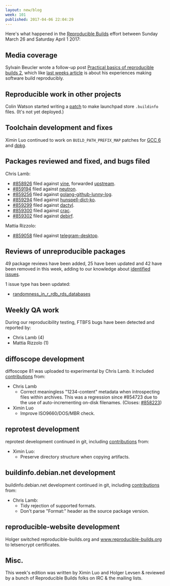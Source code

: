 ```yaml
---
layout: new/blog
week: 101
published: 2017-04-06 22:04:29
---
```


Here's what happened in the [Reproducible Builds](https://reproducible-builds.org) effort between Sunday March 26 and Saturday April 1 2017:

Media coverage
--------------

Sylvain Beucler wrote a follow-up post [Practical basics of reproducible builds
2](http://blog.beuc.net/posts/Practical_basics_of_reproducible_builds_2/),
which like [last weeks
article](http://blog.beuc.net/posts/Practical_basics_of_reproducible_builds/)
is about his experiences making software build reproducibly.


Reproducible work in other projects
-----------------------------------

Colin Watson started writing a
[patch](https://code.launchpad.net/~cjwatson/launchpad/store-buildinfo/+merge/321263)
to make launchpad store `.buildinfo` files. (It's not yet deployed.)


Toolchain development and fixes
-------------------------------

Ximin Luo continued to work on `BUILD_PATH_PREFIX_MAP` patches for [GCC
6](https://salsa.debian.org/reproducible-builds/gcc-6.git/) and
[dpkg](https://salsa.debian.org/reproducible-builds/dpkg.git/).


Packages reviewed and fixed, and bugs filed
-------------------------------------------

Chris Lamb:

* [#858926](https://bugs.debian.org/858926) filed against [vine](https://tracker.debian.org/pkg/vine), forwarded [upstream](https://github.com/celery/vine/pull/12).
* [#859194](https://bugs.debian.org/859194) filed against [neutron](https://tracker.debian.org/pkg/neutron).
* [#859256](https://bugs.debian.org/859256) filed against [golang-github-lunny-log](https://tracker.debian.org/pkg/golang-github-lunny-log).
* [#859294](https://bugs.debian.org/859294) filed against [hunspell-dict-ko](https://tracker.debian.org/pkg/hunspell-dict-ko).
* [#859299](https://bugs.debian.org/859299) filed against [dactyl](https://tracker.debian.org/pkg/dactyl).
* [#859300](https://bugs.debian.org/859300) filed against [crac](https://tracker.debian.org/pkg/crac).
* [#859302](https://bugs.debian.org/859302) filed against [debirf](https://tracker.debian.org/pkg/debirf).

Mattia Rizzolo:

* [#859058](https://bugs.debian.org/859058) filed against [telegram-desktop](https://tracker.debian.org/pkg/telegram-desktop).


Reviews of unreproducible packages
----------------------------------

49 package reviews have been added, 25 have been updated and 42 have been removed in this week,
adding to our knowledge about [identified issues](https://tests.reproducible-builds.org/debian/index_issues.html).

1 issue type has been updated:

- [randomness_in_r_rdb_rds_databases](https://tests.reproducible-builds.org/issues/unstable/randomness_in_r_rdb_rds_databases_issue.html)


Weekly QA work
--------------

During our reproducibility testing, FTBFS bugs have been detected and reported by:

 - Chris Lamb (4)
 - Mattia Rizzolo (1)


diffoscope development
----------------------

diffoscope 81 was uploaded to experimental by Chris Lamb. It included
[contributions](https://salsa.debian.org/reproducible-builds/diffoscope/commits/81)
from:

- Chris Lamb
  - Correct meaningless "1234-content" metadata when introspecting files
    within archives. This was a regression since #854723 due to the use of
    auto-incrementing on-disk filenames. (Closes: [#858223](https://bugs.debian.org/858223))
- Ximin Luo
  - Improve ISO9660/DOS/MBR check.


reprotest development
---------------------

reprotest development continued in git, including
[contributions](https://salsa.debian.org/reproducible-builds/reprotest.git/log/)
from:

- Ximin Luo:
  - Preserve directory structure when copying artifacts.


buildinfo.debian.net development
--------------------------------

buildinfo.debian.net development continued in git, including
[contributions](https://salsa.debian.org/reproducible-builds/reproducible-website.git/log/)
from:

- Chris Lamb:
  - Tidy rejection of supported formats.
  - Don't parse "Format:" header as the source package version.


reproducible-website development
--------------------------------

Holger switched reproducible-builds.org and www.reproducible-builds.org to
letsencrypt certificates.


Misc.
-----

This week's edition was written by Ximin Luo and Holger Levsen & reviewed by a
bunch of Reproducible Builds folks on IRC & the mailing lists.
